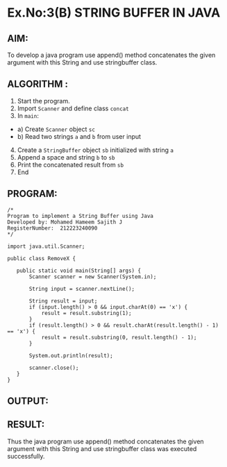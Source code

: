 # Ex.No:3(B) STRING BUFFER IN JAVA

## AIM:
To develop a java program use append() method concatenates the given argument with this String and use stringbuffer class.

## ALGORITHM :
1.	Start the program.
2.	Import `Scanner` and define class `concat`
3.	In `main`:
-	a) Create `Scanner` object `sc`
-	b) Read two strings `a` and `b` from user input
4.	Create a `StringBuffer` object `sb` initialized with string `a`
5.	Append a space and string `b` to `sb`
6.	Print the concatenated result from `sb`
7.	End







## PROGRAM:
 ```
/*
Program to implement a String Buffer using Java
Developed by: Mohamed Hameem Sajith J
RegisterNumber:  212223240090
*/

import java.util.Scanner;

public class RemoveX {

    public static void main(String[] args) {
        Scanner scanner = new Scanner(System.in);

        String input = scanner.nextLine();

        String result = input;
        if (input.length() > 0 && input.charAt(0) == 'x') {
            result = result.substring(1);
        }
        if (result.length() > 0 && result.charAt(result.length() - 1) == 'x') {
            result = result.substring(0, result.length() - 1);
        }

        System.out.println(result);

        scanner.close();
    }
}
```

## OUTPUT:



## RESULT:
Thus the java program use append() method concatenates the given argument with this String and use stringbuffer class was executed successfully.
